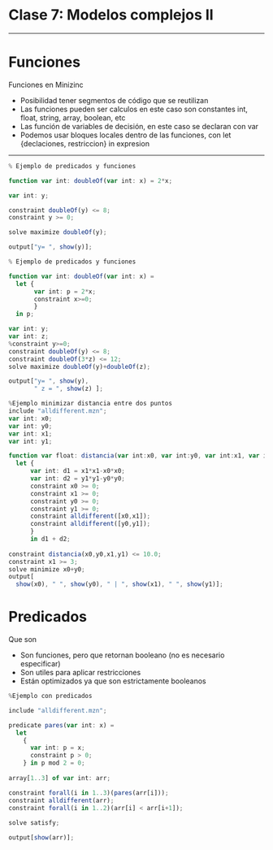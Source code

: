 # Clase 7: Modelos complejos II

---

# Funciones

Funciones en Minizinc

- Posibilidad tener segmentos de código que se reutilizan
- Las funciones pueden ser calculos en este caso son constantes int, float, string, array, boolean, etc
- Las función de variables de decisión, en este caso se declaran con var
- Podemos usar bloques locales dentro de las funciones, con let {declaciones, restriccion} in expresion

---

```jsx
% Ejemplo de predicados y funciones

function var int: doubleOf(var int: x) = 2*x;

var int: y;

constraint doubleOf(y) <= 8;
constraint y >= 0;

solve maximize doubleOf(y);

output["y= ", show(y)];
```

```jsx
% Ejemplo de predicados y funciones

function var int: doubleOf(var int: x) =
  let {
       var int: p = 2*x;
       constraint x>=0;
       }
  in p;

var int: y;
var int: z;
%constraint y>=0;
constraint doubleOf(y) <= 8;
constraint doubleOf(3*z) <= 12;
solve maximize doubleOf(y)+doubleOf(z);

output["y= ", show(y),
       " z = ", show(z) ];
```

```jsx
%Ejemplo minimizar distancia entre dos puntos
include "alldifferent.mzn";
var int: x0;
var int: y0;
var int: x1;
var int: y1;

function var float: distancia(var int:x0, var int:y0, var int:x1, var int:y1) =
  let {
      var int: d1 = x1*x1-x0*x0;
      var int: d2 = y1*y1-y0*y0;
      constraint x0 >= 0;
      constraint x1 >= 0;
      constraint y0 >= 0;
      constraint y1 >= 0;
      constraint alldifferent([x0,x1]);
      constraint alldifferent([y0,y1]);
      }
      in d1 + d2;
      
constraint distancia(x0,y0,x1,y1) <= 10.0;
constraint x1 >= 3;
solve minimize x0+y0;
output[
  show(x0), " ", show(y0), " | ", show(x1), " ", show(y1)];
```

# Predicados

Que son

- Son funciones, pero que retornan booleano (no es necesario especificar)
- Son utiles para aplicar restricciones
- Están optimizados ya que son estrictamente booleanos

```jsx
%Ejemplo con predicados

include "alldifferent.mzn";

predicate pares(var int: x) =
  let
    {
      var int: p = x;
      constraint p > 0;
    } in p mod 2 = 0;
    
array[1..3] of var int: arr;

constraint forall(i in 1..3)(pares(arr[i]));
constraint alldifferent(arr);
constraint forall(i in 1..2)(arr[i] < arr[i+1]);
  
solve satisfy;

output[show(arr)];
      
```